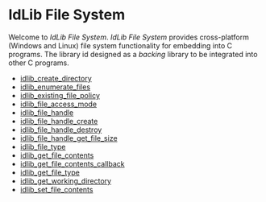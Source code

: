 # IdLib File System
Welcome to *IdLib File System*.
*IdLib File System* provides cross-platform (Windows and Linux) file system functionality for embedding into C programs.
The library id designed as a *backing* library to be integrated into other C programs.

- [idlib_create_directory](idlib_create_directory.md)
- [idlib_enumerate_files](idlib_enumerate_files.md)
- [idlib_existing_file_policy](idlib_existing_file_policy.md)
- [idlib_file_access_mode](idlib_file_access_mode.md)
- [idlib_file_handle](idlib_file_handle.md)
- [idlib_file_handle_create](idlib_file_handle_create.md)
- [idlib_file_handle_destroy](idlib_file_handle_destroy.md)
- [idlib_file_handle_get_file_size](idlib_file_handle_get_file_size.md)
- [idlib_file_type](idlib_file_type.md)
- [idlib_get_file_contents](idlib_get_file_contents.md)
- [idlib_get_file_contents_callback](idlib_get_file_contents_callback.md)
- [idlib_get_file_type](idlib_get_file_type.md)
- [idlib_get_working_directory](idlib_get_working_directory.md)
- [idlib_set_file_contents](idlib_set_file_contents.md)
